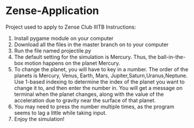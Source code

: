 # Zense-Application
Project used to apply to Zense Club IIITB
Instructions:
1) Install pygame module on your computer
2) Download all the files in the master branch on to your computer
3) Run the file named projectile.py
4) The default setting for the simulation is Mercury. Thus, the ball-in-the-box motion happens on the planet Mercury.
5) To change the planet, you will have to key in a number. The order of the planets is Mercury, Venus, Earth, Mars, Jupiter,Saturn,Uranus,Neptune. Use 1-based indexing to determine the index of the planet you want to change it to, and then enter the number in. You will get a message on terminal when the planet changes, along with the value of the acceleration due to gravity near the surface of that planet.
6) You may need to press the number multiple times, as the program seems to lag a little while taking input.
7) Enjoy the simulation!
